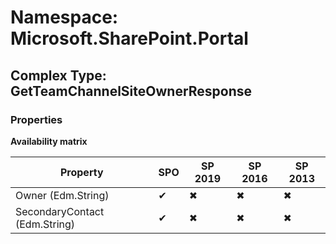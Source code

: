 # Namespace: Microsoft.SharePoint.Portal

## Complex Type: GetTeamChannelSiteOwnerResponse

### Properties

**Availability matrix**

Property | SPO | SP 2019 | SP 2016 | SP 2013
----------|-----|---------|---------|--------
Owner (Edm.String) | ✔ | ✖ | ✖ | ✖
SecondaryContact (Edm.String) | ✔ | ✖ | ✖ | ✖
